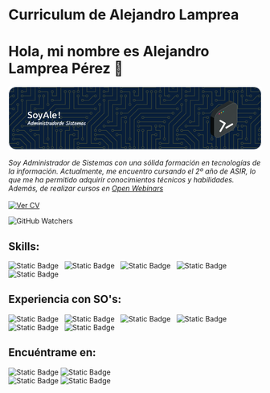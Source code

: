 # Curriculum de Alejandro Lamprea 
# Hola, mi nombre es Alejandro Lamprea Pérez 👋  
![Header](./header.png)



*Soy Administrador de Sistemas con una sólida formación en tecnologías de la información. Actualmente, me encuentro cursando el 2º año de ASIR, lo que me ha permitido adquirir conocimientos técnicos y habilidades. Además, de realizar cursos en [Open Webinars](https://openwebinars.net)*  
<br>
[![Ver CV](https://img.shields.io/badge/Ver%20Curriculum%20aqui-orange?style=for-the-badge)](./cv.md)  

![GitHub Watchers](https://img.shields.io/github/watchers/akaelepe/akaelepe?style=social)



## Skills: 
![Static Badge](https://img.shields.io/badge/Markdown-000000?style=for-the-badge&logo=markdown&logoColor=white)&nbsp;&nbsp;
![Static Badge](https://img.shields.io/badge/CSS3-1572B6?style=for-the-badge&logo=css3&logoColor=white)&nbsp;&nbsp;
![Static Badge](https://img.shields.io/badge/HTML5-E34F26?style=for-the-badge&logo=html5&logoColor=white)&nbsp;&nbsp;
![Static Badge](https://img.shields.io/badge/Hugo-FF4088?style=for-the-badge&logo=hugo&logoColor=white)&nbsp;&nbsp;
![Static Badge](https://img.shields.io/badge/Wordpress-21759B?style=for-the-badge&logo=wordpress&logoColor=white)

## Experiencia con SO's:  
![Static Badge](https://img.shields.io/badge/Debian-A81D33?style=for-the-badge&logo=debian&logoColor=white)&nbsp;&nbsp;
![Static Badge](https://img.shields.io/badge/Kali_Linux-557C94?style=for-the-badge&logo=kali-linux&logoColor=white)&nbsp;&nbsp;
![Static Badge](https://img.shields.io/badge/Linux-FCC624?style=for-the-badge&logo=linux&logoColor=black)&nbsp;&nbsp;
![Static Badge](https://img.shields.io/badge/mac%20os-000000?style=for-the-badge&logo=apple&logoColor=white)&nbsp;&nbsp;
![Static Badge](https://img.shields.io/badge/Ubuntu-E95420?style=for-the-badge&logo=ubuntu&logoColor=white)&nbsp;&nbsp;
![Static Badge](https://img.shields.io/badge/Windows-0078D6?style=for-the-badge&logo=windows&logoColor=white)

## Encuéntrame en:  
![Static Badge](https://img.shields.io/badge/Discord-7289DA?style=for-the-badge&logo=discord&logoColor=white)
![Static Badge](https://img.shields.io/badge/elepe__-blue?style=for-the-badge&color=%237289da)  
![Static Badge](https://img.shields.io/badge/Gmail-D14836?style=for-the-badge&logo=gmail&logoColor=white)
![Static Badge](https://img.shields.io/badge/alejandrolampreaperez%40gmail.com-red?style=for-the-badge&color=%23d14836)
